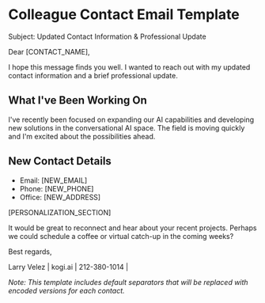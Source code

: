 # Colleague Contact Email Template

Subject: Updated Contact Information & Professional Update

Dear [CONTACT_NAME],

I hope this message finds you well. I wanted to reach out with my updated contact information and a brief professional update.

## What I've Been Working On
I've recently been focused on expanding our AI capabilities and developing new solutions in the conversational AI space. The field is moving quickly and I'm excited about the possibilities ahead.

## New Contact Details
- Email: [NEW_EMAIL]
- Phone: [NEW_PHONE]
- Office: [NEW_ADDRESS]

[PERSONALIZATION_SECTION]

It would be great to reconnect and hear about your recent projects. Perhaps we could schedule a coffee or virtual catch-up in the coming weeks?

Best regards,

Larry Velez | kogi.ai | 212-380-1014 |

*Note: This template includes default separators that will be replaced with encoded versions for each contact.*